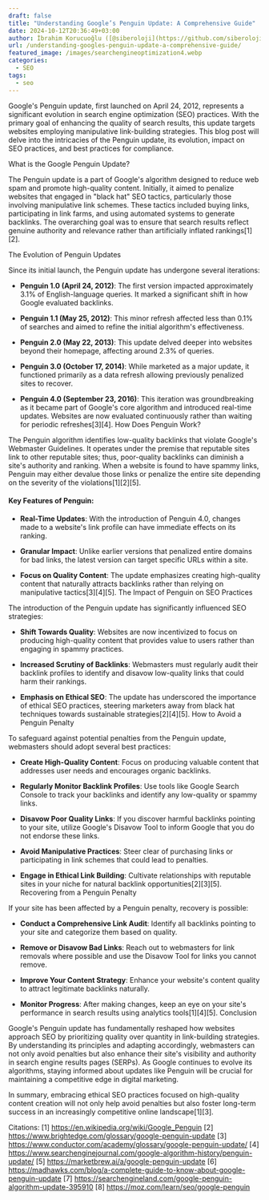 ```yaml
---
draft: false
title: "Understanding Google’s Penguin Update: A Comprehensive Guide"
date: 2024-10-12T20:36:49+03:00
author: İbrahim Korucuoğlu ([@siberoloji](https://github.com/siberoloji))
url: /understanding-googles-penguin-update-a-comprehensive-guide/
featured_image: /images/searchengineoptimization4.webp
categories:
  - SEO
tags:
  - seo
---
```

Google's Penguin update, first launched on April 24, 2012, represents a significant evolution in search engine optimization (SEO) practices. With the primary goal of enhancing the quality of search results, this update targets websites employing manipulative link-building strategies. This blog post will delve into the intricacies of the Penguin update, its evolution, impact on SEO practices, and best practices for compliance.

What is the Google Penguin Update?

The Penguin update is a part of Google's algorithm designed to reduce web spam and promote high-quality content. Initially, it aimed to penalize websites that engaged in "black hat" SEO tactics, particularly those involving manipulative link schemes. These tactics included buying links, participating in link farms, and using automated systems to generate backlinks. The overarching goal was to ensure that search results reflect genuine authority and relevance rather than artificially inflated rankings[1][2].

The Evolution of Penguin Updates

Since its initial launch, the Penguin update has undergone several iterations:
* **Penguin 1.0 (April 24, 2012)**: The first version impacted approximately 3.1% of English-language queries. It marked a significant shift in how Google evaluated backlinks.

* **Penguin 1.1 (May 25, 2012)**: This minor refresh affected less than 0.1% of searches and aimed to refine the initial algorithm's effectiveness.

* **Penguin 2.0 (May 22, 2013)**: This update delved deeper into websites beyond their homepage, affecting around 2.3% of queries.

* **Penguin 3.0 (October 17, 2014)**: While marketed as a major update, it functioned primarily as a data refresh allowing previously penalized sites to recover.

* **Penguin 4.0 (September 23, 2016)**: This iteration was groundbreaking as it became part of Google's core algorithm and introduced real-time updates. Websites are now evaluated continuously rather than waiting for periodic refreshes[3][4].
How Does Penguin Work?

The Penguin algorithm identifies low-quality backlinks that violate Google's Webmaster Guidelines. It operates under the premise that reputable sites link to other reputable sites; thus, poor-quality backlinks can diminish a site's authority and ranking. When a website is found to have spammy links, Penguin may either devalue those links or penalize the entire site depending on the severity of the violations[1][2][5].
#### Key Features of Penguin:
* **Real-Time Updates**: With the introduction of Penguin 4.0, changes made to a website's link profile can have immediate effects on its ranking.

* **Granular Impact**: Unlike earlier versions that penalized entire domains for bad links, the latest version can target specific URLs within a site.

* **Focus on Quality Content**: The update emphasizes creating high-quality content that naturally attracts backlinks rather than relying on manipulative tactics[3][4][5].
The Impact of Penguin on SEO Practices

The introduction of the Penguin update has significantly influenced SEO strategies:
* **Shift Towards Quality**: Websites are now incentivized to focus on producing high-quality content that provides value to users rather than engaging in spammy practices.

* **Increased Scrutiny of Backlinks**: Webmasters must regularly audit their backlink profiles to identify and disavow low-quality links that could harm their rankings.

* **Emphasis on Ethical SEO**: The update has underscored the importance of ethical SEO practices, steering marketers away from black hat techniques towards sustainable strategies[2][4][5].
How to Avoid a Penguin Penalty

To safeguard against potential penalties from the Penguin update, webmasters should adopt several best practices:
* **Create High-Quality Content**: Focus on producing valuable content that addresses user needs and encourages organic backlinks.

* **Regularly Monitor Backlink Profiles**: Use tools like Google Search Console to track your backlinks and identify any low-quality or spammy links.

* **Disavow Poor Quality Links**: If you discover harmful backlinks pointing to your site, utilize Google's Disavow Tool to inform Google that you do not endorse these links.

* **Avoid Manipulative Practices**: Steer clear of purchasing links or participating in link schemes that could lead to penalties.

* **Engage in Ethical Link Building**: Cultivate relationships with reputable sites in your niche for natural backlink opportunities[2][3][5].
Recovering from a Penguin Penalty

If your site has been affected by a Penguin penalty, recovery is possible:
* **Conduct a Comprehensive Link Audit**: Identify all backlinks pointing to your site and categorize them based on quality.

* **Remove or Disavow Bad Links**: Reach out to webmasters for link removals where possible and use the Disavow Tool for links you cannot remove.

* **Improve Your Content Strategy**: Enhance your website's content quality to attract legitimate backlinks naturally.

* **Monitor Progress**: After making changes, keep an eye on your site's performance in search results using analytics tools[1][4][5].
Conclusion

Google's Penguin update has fundamentally reshaped how websites approach SEO by prioritizing quality over quantity in link-building strategies. By understanding its principles and adapting accordingly, webmasters can not only avoid penalties but also enhance their site's visibility and authority in search engine results pages (SERPs). As Google continues to evolve its algorithms, staying informed about updates like Penguin will be crucial for maintaining a competitive edge in digital marketing.

In summary, embracing ethical SEO practices focused on high-quality content creation will not only help avoid penalties but also foster long-term success in an increasingly competitive online landscape[1][3].

Citations: [1] https://en.wikipedia.org/wiki/Google_Penguin [2] https://www.brightedge.com/glossary/google-penguin-update [3] https://www.conductor.com/academy/glossary/google-penguin-update/ [4] https://www.searchenginejournal.com/google-algorithm-history/penguin-update/ [5] https://marketbrew.ai/a/google-penguin-update [6] https://madhawks.com/blog/a-complete-guide-to-know-about-google-penguin-update [7] https://searchengineland.com/google-penguin-algorithm-update-395910 [8] https://moz.com/learn/seo/google-penguin
